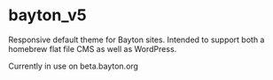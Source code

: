 # bayton_v5

Responsive default theme for Bayton sites. 
Intended to support both a homebrew flat file CMS as well as WordPress.

Currently in use on beta.bayton.org
